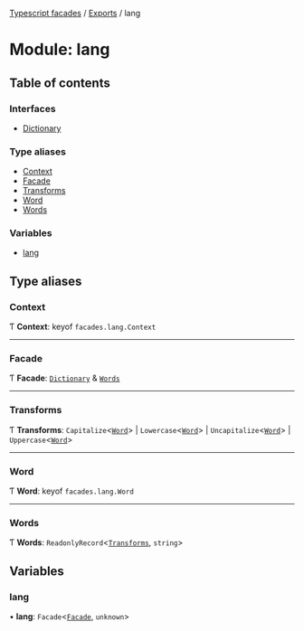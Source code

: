 [Typescript facades](../index.md) / [Exports](../modules.md) / lang

# Module: lang

## Table of contents

### Interfaces

- [Dictionary](../interfaces/lang.Dictionary.md)

### Type aliases

- [Context](lang.md#context)
- [Facade](lang.md#facade)
- [Transforms](lang.md#transforms)
- [Word](lang.md#word)
- [Words](lang.md#words)

### Variables

- [lang](lang.md#lang)

## Type aliases

### Context

Ƭ **Context**: keyof `facades.lang.Context`

___

### Facade

Ƭ **Facade**: [`Dictionary`](../interfaces/lang.Dictionary.md) & [`Words`](lang.md#words)

___

### Transforms

Ƭ **Transforms**: `Capitalize`<[`Word`](lang.md#word)\> \| `Lowercase`<[`Word`](lang.md#word)\> \| `Uncapitalize`<[`Word`](lang.md#word)\> \| `Uppercase`<[`Word`](lang.md#word)\>

___

### Word

Ƭ **Word**: keyof `facades.lang.Word`

___

### Words

Ƭ **Words**: `ReadonlyRecord`<[`Transforms`](lang.md#transforms), `string`\>

## Variables

### lang

• **lang**: `Facade`<[`Facade`](lang.md#facade), `unknown`\>
